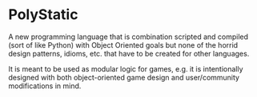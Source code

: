 PolyStatic
==========
A new programming language that is combination scripted and compiled (sort of like Python) with Object Oriented goals but none of the horrid design patterns, idioms, etc. that have to be created for other languages.

It is meant to be used as modular logic for games, e.g. it is intentionally designed with both object-oriented game design and user/community modifications in mind.
